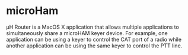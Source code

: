 microHam
========

µH Router is a MacOS X application that allows multiple applications to simultaneously share a microHAM keyer device. For example, one application can be using a keyer to control the CAT port of a radio while another application can be using the same keyer to control the PTT line. 